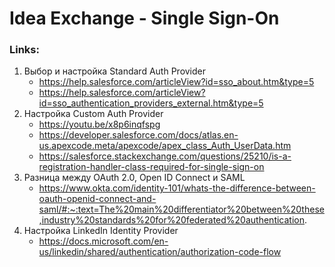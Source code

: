 # Idea Exchange - Single Sign-On

### Links:
1. Выбор и настройка Standard Auth Provider
    * https://help.salesforce.com/articleView?id=sso_about.htm&type=5
    * https://help.salesforce.com/articleView?id=sso_authentication_providers_external.htm&type=5
2. Настройка Custom Auth Provider
    * https://youtu.be/x8p6inqfspg
    * https://developer.salesforce.com/docs/atlas.en-us.apexcode.meta/apexcode/apex_class_Auth_UserData.htm
    * https://salesforce.stackexchange.com/questions/25210/is-a-registration-handler-class-required-for-single-sign-on
3. Разница между OAuth 2.0, Open ID Connect и SAML
    * https://www.okta.com/identity-101/whats-the-difference-between-oauth-openid-connect-and-saml/#:~:text=The%20main%20differentiator%20between%20these,industry%20standards%20for%20federated%20authentication.
4. Настройка LinkedIn Identity Provider
    * https://docs.microsoft.com/en-us/linkedin/shared/authentication/authorization-code-flow